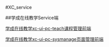#XC_service  

##学成在线教学Service端  

[学成在线教学xc-ui-pc-teach课程管理前端](https://github.com/181junruo/xc-ui-pc-teach)  

[学成在线教学xc-ui-pc-sysmanage页面管理前端](https://github.com/181junruo/xc-ui-pc-sysmanage)